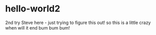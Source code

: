 # hello-world2
2nd try
Steve here - just trying to figure this out!
so this is a little crazy 
when will it end
bum bum bum!
